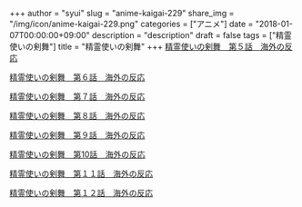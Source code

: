 +++
author = "syui"
slug = "anime-kaigai-229"
share_img = "/img/icon/anime-kaigai-229.png"
categories = ["アニメ"]
date = "2018-01-07T00:00:00+09:00"
description = "description"
draft = false
tags = ["精霊使いの剣舞"]
title = "精霊使いの剣舞"
+++
<a href="http://blog.livedoor.jp/monkuso0927/archives/1007635171.html" rel="nofollow" target="_blank" title="精霊使いの剣舞　第５話　海外の反応">精霊使いの剣舞　第５話　海外の反応</a>

<a href="http://blog.livedoor.jp/monkuso0927/archives/1008035323.html" rel="nofollow" target="_blank" title="精霊使いの剣舞　第６話　海外の反応">精霊使いの剣舞　第６話　海外の反応</a>

<a href="http://blog.livedoor.jp/monkuso0927/archives/1008352057.html" rel="nofollow" target="_blank" title="精霊使いの剣舞　第７話　海外の反応">精霊使いの剣舞　第７話　海外の反応</a>

<a href="http://blog.livedoor.jp/monkuso0927/archives/1008654842.html" rel="nofollow" target="_blank" title="精霊使いの剣舞　第８話　海外の反応">精霊使いの剣舞　第８話　海外の反応</a>

<a href="http://blog.livedoor.jp/monkuso0927/archives/1009001705.html" rel="nofollow" target="_blank" title="精霊使いの剣舞　第９話　海外の反応">精霊使いの剣舞　第９話　海外の反応</a>

<a href="http://blog.livedoor.jp/monkuso0927/archives/1009361881.html" rel="nofollow" target="_blank" title="精霊使いの剣舞　第10話　海外の反応">精霊使いの剣舞　第10話　海外の反応</a>

<a href="http://blog.livedoor.jp/monkuso0927/archives/1009847380.html" rel="nofollow" target="_blank" title="精霊使いの剣舞　第１１話　海外の反応">精霊使いの剣舞　第１１話　海外の反応</a>

<a href="http://blog.livedoor.jp/monkuso0927/archives/1010331665.html" rel="nofollow" target="_blank" title="精霊使いの剣舞　第１２話　海外の反応">精霊使いの剣舞　第１２話　海外の反応</a>
